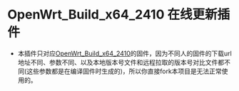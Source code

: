 # OpenWrt_Build_x64_2410 在线更新插件
- 本插件只对应[OpenWrt_Build_x64_2410](https://github.com/gxnas/OpenWrt_Build_x64_2410)的固件，因为不同人的固件的下载url地址不同、参数不同、以及本地版本号文件和远程拉取的版本号对比文件都不同(这些参数都是在编译固件时生成的)，所以你直接fork本项目是无法正常使用的。
